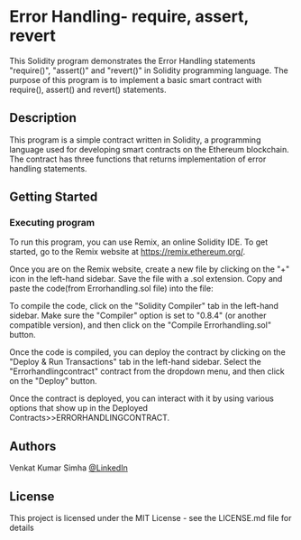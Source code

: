 # Error Handling- require, assert, revert

This Solidity program demonstrates the Error Handling statements "require()", "assert()" and "revert()" in Solidity programming language. The purpose of this program is to implement a basic smart contract with require(), assert() and revert() statements.

## Description

This program is a simple contract written in Solidity, a programming language used for developing smart contracts on the Ethereum blockchain. The contract has three functions that returns implementation of error handling statements. 

## Getting Started

### Executing program

To run this program, you can use Remix, an online Solidity IDE. To get started, go to the Remix website at https://remix.ethereum.org/.

Once you are on the Remix website, create a new file by clicking on the "+" icon in the left-hand sidebar. Save the file with a .sol extension. Copy and paste the code(from Errorhandling.sol file) into the file:



To compile the code, click on the "Solidity Compiler" tab in the left-hand sidebar. Make sure the "Compiler" option is set to "0.8.4" (or another compatible version), and then click on the "Compile Errorhandling.sol" button.

Once the code is compiled, you can deploy the contract by clicking on the "Deploy & Run Transactions" tab in the left-hand sidebar. Select the "Errorhandlingcontract" contract from the dropdown menu, and then click on the "Deploy" button.

Once the contract is deployed, you can interact with it by using various options that show up in the Deployed Contracts>>ERRORHANDLINGCONTRACT.
## Authors

Venkat Kumar Simha
[@LinkedIn](https://www.linkedin.com/in/venkata-bagepalli-1379a8230/)


## License

This project is licensed under the MIT License - see the LICENSE.md file for details
